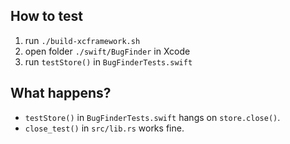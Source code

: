 ## How to test

1. run `./build-xcframework.sh`
2. open folder `./swift/BugFinder` in Xcode
3. run `testStore()` in `BugFinderTests.swift`

## What happens?

- `testStore()` in `BugFinderTests.swift` hangs on `store.close()`.
- `close_test()` in `src/lib.rs` works fine.
